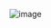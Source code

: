 ![image](https://user-images.githubusercontent.com/37383368/143935855-aee4102b-cce0-44aa-9ea4-c1b8d1c3d1d6.png)
